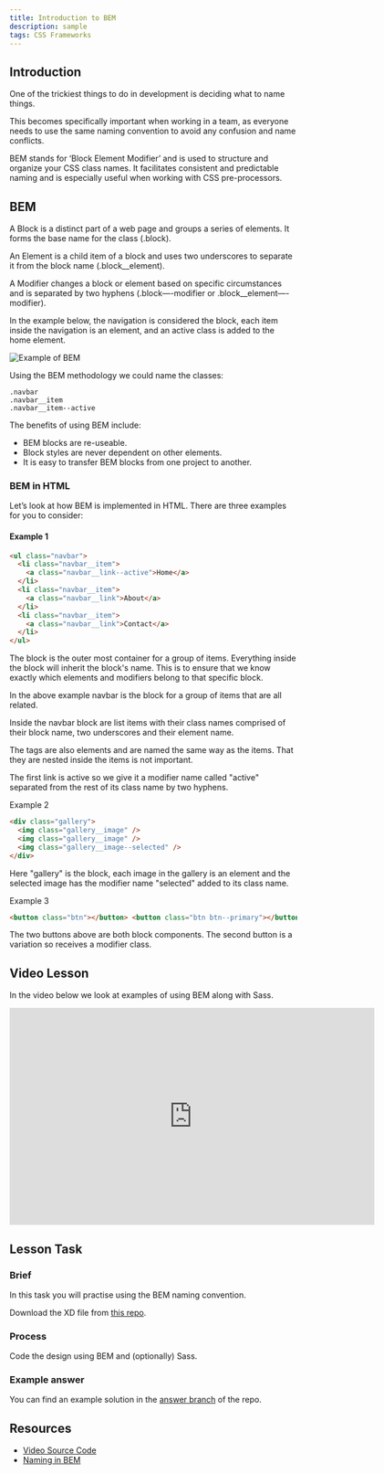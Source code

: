 ```yaml
---
title: Introduction to BEM
description: sample
tags: CSS Frameworks
---
```


## Introduction

One of the trickiest things to do in development is deciding what to name things.

This becomes specifically important when working in a team, as everyone needs to use the same naming convention to avoid any confusion and name conflicts.

BEM stands for ‘Block Element Modifier’ and is used to structure and organize your CSS class names. It facilitates consistent and predictable naming and is especially useful when working with CSS pre-processors.

## BEM

A Block is a distinct part of a web page and groups a series of elements. It forms the base name for the class (.block).

An Element is a child item of a block and uses two underscores to separate it from the block name (.block\_\_element).

A Modifier changes a block or element based on specific circumstances and is separated by two hyphens (.block—-modifier or .block\_\_element—-modifier).

In the example below, the navigation is considered the block, each item inside the navigation is an element, and an active class is added to the home element.

![Example of BEM](../../images/css-frameworks/bem.jpg)

Using the BEM methodology we could name the classes:

```
.navbar
.navbar__item
.navbar__item--active
```

The benefits of using BEM include:

- BEM blocks are re-useable.
- Block styles are never dependent on other elements.
- It is easy to transfer BEM blocks from one project to another.

### BEM in HTML

Let’s look at how BEM is implemented in HTML. There are three examples for you to consider:

#### Example 1

```html
<ul class="navbar">
  <li class="navbar__item">
    <a class="navbar__link--active">Home</a>
  </li>
  <li class="navbar__item">
    <a class="navbar__link">About</a>
  </li>
  <li class="navbar__item">
    <a class="navbar__link">Contact</a>
  </li>
</ul>
```

The block is the outer most container for a group of items. Everything inside the block will inherit the block's name. This is to ensure that we know exactly which elements and modifiers belong to that specific block.

In the above example navbar is the block for a group of items that are all related.

Inside the navbar block are list items with their class names comprised of their block name, two underscores and their element name.

The tags are also elements and are named the same way as the items. That they are nested inside the items is not important.

The first link is active so we give it a modifier name called "active" separated from the rest of its class name by two hyphens.

Example 2

```html
<div class="gallery">
  <img class="gallery__image" />
  <img class="gallery__image" />
  <img class="gallery__image--selected" />
</div>
```

Here "gallery" is the block, each image in the gallery is an element and the selected image has the modifier name "selected" added to its class name.

Example 3

```html
<button class="btn"></button> <button class="btn btn--primary"></button>
```

The two buttons above are both block components. The second button is a variation so receives a modifier class.

## Video Lesson

In the video below we look at examples of using BEM along with Sass.

<iframe src="https://player.vimeo.com/video/435209166" width="640" height="380" frameborder="0" allow="autoplay; fullscreen" allowfullscreen=""></iframe>

## Lesson Task

### Brief

In this task you will practise using the BEM naming convention.

Download the XD file from [this repo](https://github.com/NoroffFEU/introduction-to-bem-lesson-task).

### Process

Code the design using BEM and (optionally) Sass.

### Example answer

You can find an example solution in the [answer branch](https://github.com/NoroffFEU/introduction-to-bem-lesson-task/tree/answer) of the repo.

## Resources

- [Video Source Code](https://github.com/NoroffFEU/introduction-to-bem)
- [Naming in BEM](http://getbem.com/naming/)
